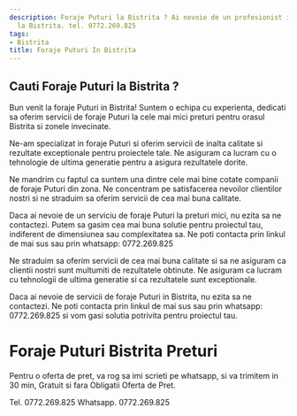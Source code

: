 ```yaml
---
description: Foraje Puturi la Bistrita ? Ai nevoie de un profesionist in Foraje Puturi
  la Bistrita. tel. 0772.269.825
tags:
- Bistrita
title: Foraje Puturi In Bistrita
---
```



## Cauti Foraje Puturi la Bistrita ?

Bun venit la foraje Puturi in Bistrita! Suntem o echipa cu experienta, dedicati sa oferim servicii de foraje Puturi la cele mai mici preturi pentru orasul Bistrita si zonele invecinate.

Ne-am specializat in foraje Puturi si oferim servicii de inalta calitate si rezultate exceptionale pentru proiectele tale. Ne asiguram ca lucram cu o tehnologie de ultima generatie pentru a asigura rezultatele dorite.

Ne mandrim cu faptul ca suntem una dintre cele mai bine cotate companii de foraje Puturi din zona. Ne concentram pe satisfacerea nevoilor clientilor nostri si ne straduim sa oferim servicii de cea mai buna calitate.

Daca ai nevoie de un serviciu de foraje Puturi la preturi mici, nu ezita sa ne contactezi. Putem sa gasim cea mai buna solutie pentru proiectul tau, indiferent de dimensiunea sau complexitatea sa. Ne poti contacta prin linkul de mai sus sau prin whatsapp: 0772.269.825

Ne straduim sa oferim servicii de cea mai buna calitate si sa ne asiguram ca clientii nostri sunt multumiti de rezultatele obtinute. Ne asiguram ca lucram cu tehnologii de ultima generatie si ca rezultatele sunt exceptionale.

Daca ai nevoie de servicii de foraje Puturi in Bistrita, nu ezita sa ne contactezi. Ne poti contacta prin linkul de mai sus sau prin whatsapp: 0772.269.825 si vom gasi solutia potrivita pentru proiectul tau.

# Foraje Puturi Bistrita Preturi
Pentru o oferta de pret, va rog sa imi scrieti pe whatsapp, si va trimitem in 30 min, Gratuit si fara Obligatii Oferta de Pret.

Tel. 0772.269.825
Whatsapp. 0772.269.825